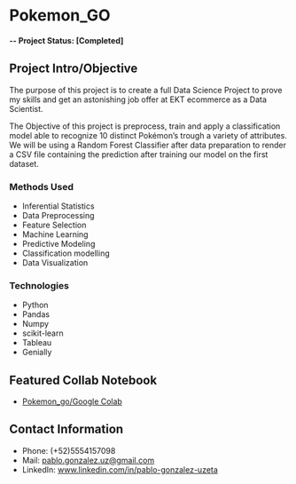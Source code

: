 # Pokemon_GO

#### -- Project Status: [Completed]

## Project Intro/Objective
The purpose of this project is to create a full Data Science Project to prove my skills and get an astonishing job offer at EKT ecommerce as a Data Scientist. 

The Objective of this project is preprocess, train and apply a classification model able to recognize 10 distinct Pokémon’s trough a variety of attributes.
We will be using a Random Forest Classifier after data preparation to render a CSV file containing the prediction after training our model on the first dataset. 


### Methods Used
* Inferential Statistics
* Data Preprocessing 
* Feature Selection
* Machine Learning
* Predictive Modeling
* Classification modelling
* Data Visualization


### Technologies
* Python
* Pandas
* Numpy
* scikit-learn
* Tableau
* Genially


## Featured Collab Notebook 
* [Pokemon_go/Google Colab](https://colab.research.google.com/drive/1PJXmBbkD0Rn8ZS4_xetg0IAUU0DNTnIa?usp=sharing)


## Contact Information
* Phone: (+52)5554157098 
* Mail: pablo.gonzalez.uz@gmail.com
* LinkedIn: www.linkedin.com/in/pablo-gonzalez-uzeta

